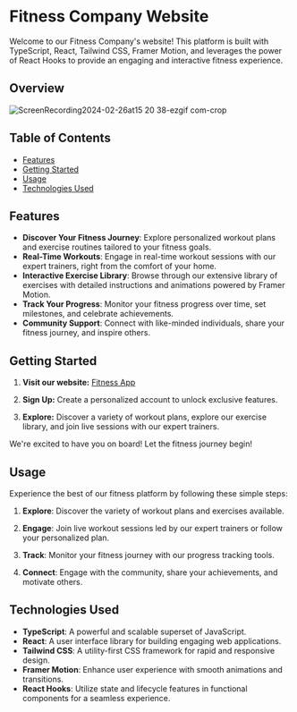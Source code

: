 # Fitness Company Website

Welcome to our Fitness Company's website! This platform is built with TypeScript, React, Tailwind CSS, Framer Motion, and leverages the power of React Hooks to provide an engaging and interactive fitness experience.

## Overview
![ScreenRecording2024-02-26at15 20 38-ezgif com-crop](https://github.com/YF91925352/Fitness-APP/assets/113684176/655d87d6-06fe-4a32-b1a7-7bca6e1d06eb)
## Table of Contents

- [Features](#features)
- [Getting Started](#getting-started)
- [Usage](#usage)
- [Technologies Used](#technologies-used)

## Features

- **Discover Your Fitness Journey**: Explore personalized workout plans and exercise routines tailored to your fitness goals.
- **Real-Time Workouts**: Engage in real-time workout sessions with our expert trainers, right from the comfort of your home.
- **Interactive Exercise Library**: Browse through our extensive library of exercises with detailed instructions and animations powered by Framer Motion.
- **Track Your Progress**: Monitor your fitness progress over time, set milestones, and celebrate achievements.
- **Community Support**: Connect with like-minded individuals, share your fitness journey, and inspire others.

## Getting Started

1. **Visit our website:** [Fitness App](https://fitness-8abd1lu3m-yf91925352.vercel.app/)

2. **Sign Up:** Create a personalized account to unlock exclusive features.

3. **Explore:** Discover a variety of workout plans, explore our exercise library, and join live sessions with our expert trainers.

We're excited to have you on board! Let the fitness journey begin!


## Usage

Experience the best of our fitness platform by following these simple steps:

1. **Explore**: Discover the variety of workout plans and exercises available.

2. **Engage**: Join live workout sessions led by our expert trainers or follow your personalized plan.

3. **Track**: Monitor your fitness journey with our progress tracking tools.

4. **Connect**: Engage with the community, share your achievements, and motivate others.

## Technologies Used

- **TypeScript**: A powerful and scalable superset of JavaScript.
- **React**: A user interface library for building engaging web applications.
- **Tailwind CSS**: A utility-first CSS framework for rapid and responsive design.
- **Framer Motion**: Enhance user experience with smooth animations and transitions.
- **React Hooks**: Utilize state and lifecycle features in functional components for a seamless experience.
